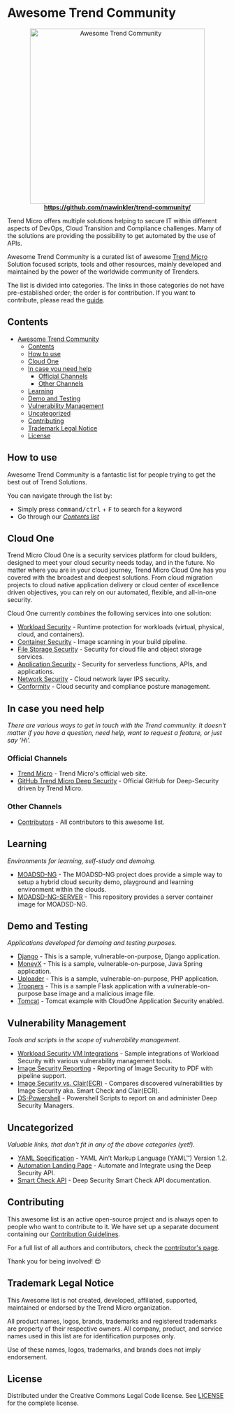 # Awesome Trend Community

<div align="center">
  <a href="https://github.com/mawinkler/trend-community/">
    <img width="400" src="https://github.com/mawinkler/trend-community/blob/master/images/trend-laurel-wreath.400x400.png" alt="Awesome Trend Community">
  </a>
  <br>
  <a href="https://github.com/mawinkler/trend-community/"><strong>https://github.com/mawinkler/trend-community/</strong></a>
</div>

Trend Micro offers multiple solutions helping to secure IT within different aspects of DevOps, Cloud Transition and Compliance challenges. Many of the solutions are providing the possibility to get automated by the use of APIs.

Awesome Trend Community is a curated list of awesome
[Trend Micro](https://www.trendmicro.com) Solution focused scripts, tools and other resources, mainly developed and
maintained by the power of the worldwide community of Trenders.

The list is divided into categories. The links in those categories do not have
pre-established order; the order is for contribution. If you want to contribute,
please read the [guide](https://github.com/mawinkler/trend-community/blob/master/CONTRIBUTING.md).

## Contents

- [Awesome Trend Community](#awesome-trend-community)
  - [Contents](#contents)
  - [How to use](#how-to-use)
  - [Cloud One](#cloud-one)
  - [In case you need help](#in-case-you-need-help)
    - [Official Channels](#official-channels)
    - [Other Channels](#other-channels)
  - [Learning](#learning)
  - [Demo and Testing](#demo-and-testing)
  - [Vulnerability Management](#vulnerability-management)
  - [Uncategorized](#uncategorized)
  - [Contributing](#contributing)
  - [Trademark Legal Notice](#trademark-legal-notice)
  - [License](#license)

## How to use

Awesome Trend Community is a fantastic list for people trying to get the best
out of Trend Solutions.

You can navigate through the list by:

- Simply press <kbd>command/ctrl</kbd> + <kbd>F</kbd> to search for a keyword
- Go through our [_Contents list_](#contents)

## Cloud One

Trend Micro Cloud One is a security services platform for cloud builders, designed to meet your cloud security needs today, and in the future. No matter where you are in your cloud journey, Trend Micro Cloud One has you covered with the broadest and deepest solutions.  From cloud migration projects to cloud native application delivery or cloud center of excellence driven objectives, you can rely on our automated, flexible, and all-in-one security.

Cloud One currently _combines_ the following services into one solution:

- [Workload Security](https://www.trendmicro.com/en_us/business/products/hybrid-cloud/cloud-one-workload-security.html) - Runtime protection for workloads (virtual, physical, cloud, and containers).
- [Container Security](https://www.trendmicro.com/en_us/business/products/hybrid-cloud/cloud-one-container-image-security.html) - Image scanning in your build pipeline.
- [File Storage Security](https://www.trendmicro.com/en_us/business/products/hybrid-cloud/cloud-one-file-storage-security.html) - Security for cloud file and object storage services.
- [Application Security](https://www.trendmicro.com/en_us/business/products/hybrid-cloud/cloud-one-application-security.html) - Security for serverless functions, APIs, and applications.
- [Network Security](https://www.trendmicro.com/en_us/business/products/hybrid-cloud/cloud-one-network-security.html) - Cloud network layer IPS security.
- [Conformity](https://www.trendmicro.com/en_us/business/products/hybrid-cloud/cloud-one-conformity.html) - Cloud security and compliance posture management.

## In case you need help

_There are various ways to get in touch with the Trend community.
It doesn't matter if you have a question, need help, want to request a feature,
or just say ‘Hi’._

### Official Channels

- [Trend Micro](https://www.trendmicro.com/) - Trend Micro's official web site.
- [GitHub Trend Micro Deep Security](https://github.com/deep-security/) - Official GitHub for Deep-Security driven by Trend Micro.

### Other Channels

- [Contributors](https://github.com/mawinkler/trend-community/network/dependencies) - All contributors to this awesome list.

## Learning

_Environments for learning, self-study and demoing._

- [MOADSD-NG](https://github.com/mawinkler/moadsd-ng) - The MOADSD-NG project does provide a simple way to setup a hybrid cloud security demo, playground and learning environment within the clouds.
- [MOADSD-NG-SERVER](https://github.com/mawinkler/moadsd-ng-server) - This repository provides a server container image for MOADSD-NG.

## Demo and Testing

_Applications developed for demoing and testing purposes._

- [Django](https://github.com/mawinkler/c1-app-sec-djangonv) - This is a sample, vulnerable-on-purpose, Django application.
- [MoneyX](https://github.com/mawinkler/c1-app-sec-moneyx) - This is a sample, vulnerable-on-purpose, Java Spring application.
- [Uploader](https://github.com/mawinkler/c1-app-sec-uploader) - This is a sample, vulnerable-on-purpose, PHP application.
- [Troopers](https://github.com/mawinkler/troopers) - This is a sample Flask application with a vulnerable-on-purpose base image and a malicious image file.
- [Tomcat](https://github.com/mawinkler/c1-app-sec-tomcat) - Tomcat example with CloudOne Application Security enabled.

## Vulnerability Management

_Tools and scripts in the scope of vulnerability management._

- [Workload Security VM Integrations](https://github.com/mawinkler/vulnerability-management/tree/master/cloudone-workload-security) - Sample integrations of Workload Security with various vulnerability management tools.
- [Image Security Reporting](https://github.com/mawinkler/vulnerability-management/tree/master/cloudone-image-security) - Reporting of Image Security to PDF with pipeline support.
- [Image Security vs. Clair(ECR)](https://github.com/mawinkler/smartcheck-ecr-reporter) - Compares discovered vulnerabilities by Image Security aka. Smart Check and Clair(ECR).
- [DS-Powershell](https://github.com/taralatech/DS-Powershell) - Powershell Scripts to report on and administer Deep Security Managers.

## Uncategorized

_Valuable links, that don't fit in any of the above categories (yet!)._

- [YAML Specification](https://yaml.org/spec/1.2/spec.html) - YAML Ain’t Markup Language (YAML™) Version 1.2.
- [Automation Landing Page](https://automation.deepsecurity.trendmicro.com/) - Automate and Integrate using the Deep Security API.
- [Smart Check API](https://deep-security.github.io/smartcheck-docs/api/index.html) - Deep Security Smart Check API documentation.

## Contributing

This awesome list is an active open-source project and is always open to
people who want to contribute to it. We have set up a separate document
containing our [Contribution Guidelines](https://github.com/mawinkler/trend-community/blob/master/CONTRIBUTING.md).

For a full list of all authors and contributors, check the
[contributor's page](https://github.com/mawinkler/trend-community/graphs/contributors).

Thank you for being involved! 😍

## Trademark Legal Notice

This Awesome list is not created, developed, affiliated, supported, maintained or endorsed by the Trend Micro organization.

All product names, logos, brands, trademarks and registered trademarks are property of their respective owners. All company, product, and service names used in this list are for identification purposes only.

Use of these names, logos, trademarks, and brands does not imply endorsement.

## License

Distributed under the Creative Commons Legal Code license.
See [LICENSE](https://github.com/mawinkler/trend-community/blob/master/LICENSE.md) for
the complete license.
